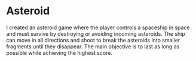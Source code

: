 # Asteroid
I created an asteroid game where the player controls a spaceship in space and must survive by destroying or avoiding incoming asteroids. The ship can move in all directions and shoot to break the asteroids into smaller fragments until they disappear. The main objective is to last as long as possible while achieving the highest score.
